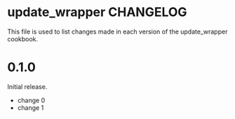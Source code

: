 # update_wrapper CHANGELOG

This file is used to list changes made in each version of the update_wrapper cookbook.

# 0.1.0

Initial release.

- change 0
- change 1

